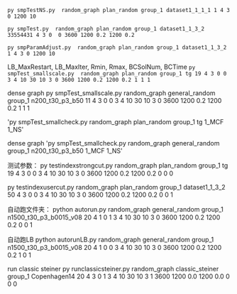 `py smpTestNS.py  random_graph plan_random group_1 dataset1_1_1_1 1 4 3 0 1200 10`

`py smpTest.py  random_graph plan_random group_1 dataset1_1_3_2 33554431 4 3 0  0 3600 1200 0.2 1200 0.2`

`py smpParamAdjust.py  random_graph plan_random group_1 dataset1_1_3_2 1 4 3 0 1200 10`

LB_MaxRestart, LB_MaxIter, Rmin, Rmax, BCSolNum, BCTime
`py smpTest_smallscale.py  random_graph plan_random group_1 tg 19 4 3 0 0 3 4 10 30 10 3 0 3600 1200 0.2 1200 0.2 1 1 1`

dense graph
py smpTest_smallscale.py  random_graph general_random group_1 n200_t30_p3_b50 11 4 3 0 0 3 4 10 30 10 3 0 3600 1200 0.2 1200 0.2 1 1 1

'py smpTest_smallcheck.py  random_graph plan_random group_1 tg 1_MCF 1_NS'

dense graph
'py smpTest_smallcheck.py  random_graph general_random group_1 n200_t30_p3_b50 1_MCF 1_NS'

测试参数：
py testindexstrongcut.py random_graph plan_random group_1 tg 19 4 3 0 0 3 4 10 30 10 3 0 3600 1200 0.2 1200 0.2 0 0 0

py testindexusercut.py random_graph plan_random group_1 dataset1_1_3_2 50 4 3 0 0 3 4 10 30 10 3 0 3600 1200 0.2 1200 0.2 0 0 1

自动跑文件夹：
python autorun.py  random_graph general_random group_1 n1500_t30_p3_b0015_v08 20 4 1 0 1 3 4 10 30 10 3 0 3600 1200 0.2 1200 0.2 0 0 1

自动跑LB
python autorunLB.py  random_graph general_random group_1 n1500_t30_p3_b0015_v08 20 4 1 0 0 3 4 10 30 10 3 0 3600 1200 0.2 1200 0.2 1 0 1


run classic steiner
py runclassicsteiner.py  random_graph classic_steiner group_1 Copenhagen14 20 4 3 0 1 3 4 10 30 10 3 1 3600 1200 0.0 1200 0.0 0 0 0